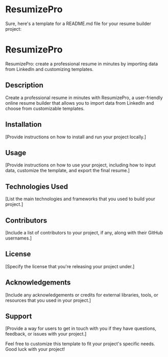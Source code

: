 # ResumizePro

Sure, here's a template for a README.md file for your resume builder project:

# ResumizePro

ResumizePro: create a professional resume in minutes by importing data from LinkedIn and customizing templates.

## Description

Create a professional resume in minutes with ResumizePro, a user-friendly online resume builder that allows you to import data from LinkedIn and choose from customizable templates.

## Installation

[Provide instructions on how to install and run your project locally.]

## Usage

[Provide instructions on how to use your project, including how to input data, customize the template, and export the final resume.]

## Technologies Used

[List the main technologies and frameworks that you used to build your project.]

## Contributors

[Include a list of contributors to your project, if any, along with their GitHub usernames.]

## License

[Specify the license that you're releasing your project under.]

## Acknowledgements

[Include any acknowledgements or credits for external libraries, tools, or resources that you used in your project.]

## Support

[Provide a way for users to get in touch with you if they have questions, feedback, or issues with your project.]

Feel free to customize this template to fit your project's specific needs. Good luck with your project!
